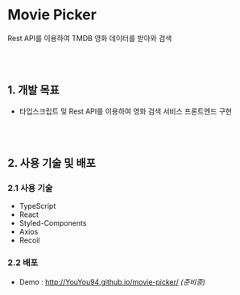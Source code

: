 # Movie Picker

Rest API를 이용하여 TMDB 영화 데이터를 받아와 검색

</br>
</br>

## 1. 개발 목표

- 타입스크립트 및 Rest API를 이용하여 영화 검색 서비스 프론트엔드 구현

</br>
</br>

## 2. 사용 기술 및 배포

### 2.1 사용 기술

- TypeScript
- React
- Styled-Components
- Axios
- Recoil

### 2.2 배포

- Demo : http://YouYou94.github.io/movie-picker/ _(준비중)_
